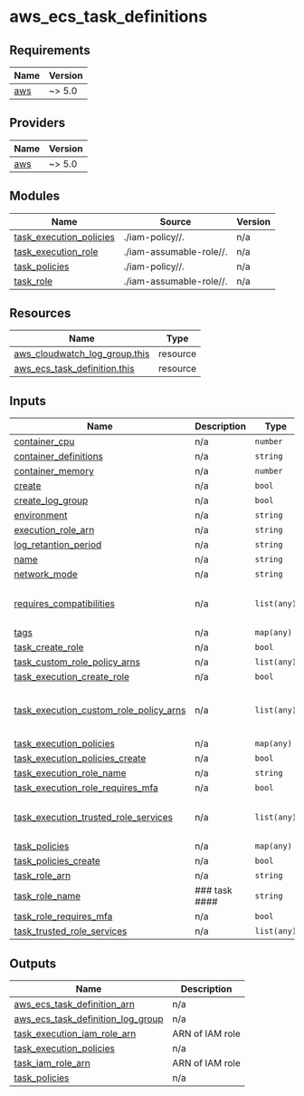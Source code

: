 # aws_ecs_task_definitions

<!-- BEGINNING OF PRE-COMMIT-TERRAFORM DOCS HOOK -->
## Requirements

| Name | Version |
|------|---------|
| <a name="requirement_aws"></a> [aws](#requirement\_aws) | ~> 5.0 |

## Providers

| Name | Version |
|------|---------|
| <a name="provider_aws"></a> [aws](#provider\_aws) | ~> 5.0 |

## Modules

| Name | Source | Version |
|------|--------|---------|
| <a name="module_task_execution_policies"></a> [task\_execution\_policies](#module\_task\_execution\_policies) | ./iam-policy//. | n/a |
| <a name="module_task_execution_role"></a> [task\_execution\_role](#module\_task\_execution\_role) | ./iam-assumable-role//. | n/a |
| <a name="module_task_policies"></a> [task\_policies](#module\_task\_policies) | ./iam-policy//. | n/a |
| <a name="module_task_role"></a> [task\_role](#module\_task\_role) | ./iam-assumable-role//. | n/a |

## Resources

| Name | Type |
|------|------|
| [aws_cloudwatch_log_group.this](https://registry.terraform.io/providers/hashicorp/aws/latest/docs/resources/cloudwatch_log_group) | resource |
| [aws_ecs_task_definition.this](https://registry.terraform.io/providers/hashicorp/aws/latest/docs/resources/ecs_task_definition) | resource |

## Inputs

| Name | Description | Type | Default | Required |
|------|-------------|------|---------|:--------:|
| <a name="input_container_cpu"></a> [container\_cpu](#input\_container\_cpu) | n/a | `number` | n/a | yes |
| <a name="input_container_definitions"></a> [container\_definitions](#input\_container\_definitions) | n/a | `string` | n/a | yes |
| <a name="input_container_memory"></a> [container\_memory](#input\_container\_memory) | n/a | `number` | n/a | yes |
| <a name="input_create"></a> [create](#input\_create) | n/a | `bool` | `true` | no |
| <a name="input_create_log_group"></a> [create\_log\_group](#input\_create\_log\_group) | n/a | `bool` | `true` | no |
| <a name="input_environment"></a> [environment](#input\_environment) | n/a | `string` | n/a | yes |
| <a name="input_execution_role_arn"></a> [execution\_role\_arn](#input\_execution\_role\_arn) | n/a | `string` | `""` | no |
| <a name="input_log_retantion_period"></a> [log\_retantion\_period](#input\_log\_retantion\_period) | n/a | `string` | `null` | no |
| <a name="input_name"></a> [name](#input\_name) | n/a | `string` | n/a | yes |
| <a name="input_network_mode"></a> [network\_mode](#input\_network\_mode) | n/a | `string` | `"awsvpc"` | no |
| <a name="input_requires_compatibilities"></a> [requires\_compatibilities](#input\_requires\_compatibilities) | n/a | `list(any)` | <pre>[<br>  "FARGATE"<br>]</pre> | no |
| <a name="input_tags"></a> [tags](#input\_tags) | n/a | `map(any)` | `{}` | no |
| <a name="input_task_create_role"></a> [task\_create\_role](#input\_task\_create\_role) | n/a | `bool` | `false` | no |
| <a name="input_task_custom_role_policy_arns"></a> [task\_custom\_role\_policy\_arns](#input\_task\_custom\_role\_policy\_arns) | n/a | `list(any)` | `[]` | no |
| <a name="input_task_execution_create_role"></a> [task\_execution\_create\_role](#input\_task\_execution\_create\_role) | n/a | `bool` | `false` | no |
| <a name="input_task_execution_custom_role_policy_arns"></a> [task\_execution\_custom\_role\_policy\_arns](#input\_task\_execution\_custom\_role\_policy\_arns) | n/a | `list(any)` | <pre>[<br>  "arn:aws:iam::aws:policy/service-role/AmazonECSTaskExecutionRolePolicy"<br>]</pre> | no |
| <a name="input_task_execution_policies"></a> [task\_execution\_policies](#input\_task\_execution\_policies) | n/a | `map(any)` | `{}` | no |
| <a name="input_task_execution_policies_create"></a> [task\_execution\_policies\_create](#input\_task\_execution\_policies\_create) | n/a | `bool` | `false` | no |
| <a name="input_task_execution_role_name"></a> [task\_execution\_role\_name](#input\_task\_execution\_role\_name) | n/a | `string` | `""` | no |
| <a name="input_task_execution_role_requires_mfa"></a> [task\_execution\_role\_requires\_mfa](#input\_task\_execution\_role\_requires\_mfa) | n/a | `bool` | `false` | no |
| <a name="input_task_execution_trusted_role_services"></a> [task\_execution\_trusted\_role\_services](#input\_task\_execution\_trusted\_role\_services) | n/a | `list(any)` | <pre>[<br>  "ecs-tasks.amazonaws.com"<br>]</pre> | no |
| <a name="input_task_policies"></a> [task\_policies](#input\_task\_policies) | n/a | `map(any)` | `{}` | no |
| <a name="input_task_policies_create"></a> [task\_policies\_create](#input\_task\_policies\_create) | n/a | `bool` | `false` | no |
| <a name="input_task_role_arn"></a> [task\_role\_arn](#input\_task\_role\_arn) | n/a | `string` | `""` | no |
| <a name="input_task_role_name"></a> [task\_role\_name](#input\_task\_role\_name) | ### task #### | `string` | `""` | no |
| <a name="input_task_role_requires_mfa"></a> [task\_role\_requires\_mfa](#input\_task\_role\_requires\_mfa) | n/a | `bool` | `false` | no |
| <a name="input_task_trusted_role_services"></a> [task\_trusted\_role\_services](#input\_task\_trusted\_role\_services) | n/a | `list(any)` | `[]` | no |

## Outputs

| Name | Description |
|------|-------------|
| <a name="output_aws_ecs_task_definition_arn"></a> [aws\_ecs\_task\_definition\_arn](#output\_aws\_ecs\_task\_definition\_arn) | n/a |
| <a name="output_aws_ecs_task_definition_log_group"></a> [aws\_ecs\_task\_definition\_log\_group](#output\_aws\_ecs\_task\_definition\_log\_group) | n/a |
| <a name="output_task_execution_iam_role_arn"></a> [task\_execution\_iam\_role\_arn](#output\_task\_execution\_iam\_role\_arn) | ARN of IAM role |
| <a name="output_task_execution_policies"></a> [task\_execution\_policies](#output\_task\_execution\_policies) | n/a |
| <a name="output_task_iam_role_arn"></a> [task\_iam\_role\_arn](#output\_task\_iam\_role\_arn) | ARN of IAM role |
| <a name="output_task_policies"></a> [task\_policies](#output\_task\_policies) | n/a |
<!-- END OF PRE-COMMIT-TERRAFORM DOCS HOOK -->
